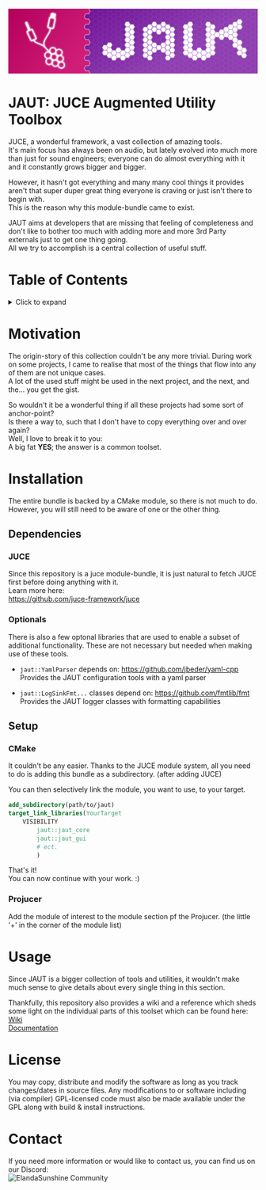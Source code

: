 ![Jaut Banner](./resources/banner.png)

# JAUT: JUCE Augmented Utility Toolbox
JUCE, a wonderful framework, a vast collection of amazing tools.  
It's main focus has always been on audio, but lately evolved into much more than just for sound engineers; everyone can do almost everything with it and it constantly grows bigger and bigger.

However, it hasn't got everything and many many cool things it provides aren't that super duper great thing everyone is craving or just isn't there to begin with.  
This is the reason why this module-bundle came to exist.

JAUT aims at developers that are missing that feeling of completeness and don't like to bother too much with adding more and more 3rd Party externals just to get one thing going.  
All we try to accomplish is a central collection of useful stuff.

# Table of Contents
<details><summary>Click to expand</summary>

- [JAUT: JUCE Augmented Utility Toolbox](#jaut-juce-augmented-utility-toolbox)
- [Table of Contents](#table-of-contents)
- [Motivation](#motivation)
- [Installation](#installation)
  - [Dependencies](#dependencies)
    - [JUCE](#juce)
    - [Optionals](#optionals)
  - [Setup](#setup)
    - [CMake](#cmake)
    - [Projucer](#projucer)
- [Usage](#usage)
- [License](#license)
- [Contact](#contact)
</details>

# Motivation
The origin-story of this collection couldn't be any more trivial.
During work on some projects, I came to realise that most of the things that flow into any of them are not unique cases.  
A lot of the used stuff might be used in the next project, and the next, and the... you get the gist.

So wouldn't it be a wonderful thing if all these projects had some sort of anchor-point?  
Is there a way to, such that I don't have to copy everything over and over again?  
Well, I love to break it to you:  
A big fat **YES**; the answer is a common toolset.

# Installation
The entire bundle is backed by a CMake module, so there is not much to do.
However, you will still need to be aware of one or the other thing.

## Dependencies
### JUCE
Since this repository is a juce module-bundle, it is just natural to fetch JUCE first before doing anything with it.  
Learn more here:  
https://github.com/juce-framework/juce

### Optionals
There is also a few optonal libraries that are used to enable a subset of additional functionality.
These are not necessary but needed when making use of these tools.

- `jaut::YamlParser` depends on:   https://github.com/jbeder/yaml-cpp  
  Provides the JAUT configuration tools with a yaml parser

- `jaut::LogSinkFmt...` classes depend on:   https://github.com/fmtlib/fmt  
  Provides the JAUT logger classes with formatting capabilities

## Setup
### CMake
It couldn't be any easier. Thanks to the JUCE module system, all you need to do is adding this bundle as a subdirectory. (after adding JUCE)

You can then selectively link the module, you want to use, to your target.  

```cmake
add_subdirectory(path/to/jaut)
target_link_libraries(YourTarget
    VISIBILITY
        jaut::jaut_core
        jaut::jaut_gui
        # ect.
        )
```
That's it!  
You can now continue with your work. :)

### Projucer
Add the module of interest to the module section pf the Projucer. (the little '+' in the corner of the module list)

# Usage
Since JAUT is a bigger collection of tools and utilities, it wouldn't make much sense to give details about every single thing in this section.

Thankfully, this repository also provides a wiki and a reference which sheds some light on the individual parts of this toolset which can be found here:  
[Wiki](https://github.com/ElandaSunshine/jaut/wiki)  
[Documentation](https://elandasunshine.github.io/jaut)

# License
You may copy, distribute and modify the software as long as you track changes/dates in source files. Any modifications to or software including (via compiler) GPL-licensed code must also be made available under the GPL along with build & install instructions.

# Contact
If you need more information or would like to contact us, you can find us on our Discord:  
![ElandaSunshine Community](https://discordapp.com/api/guilds/781531690383179826/widget.png?style=banner2)
